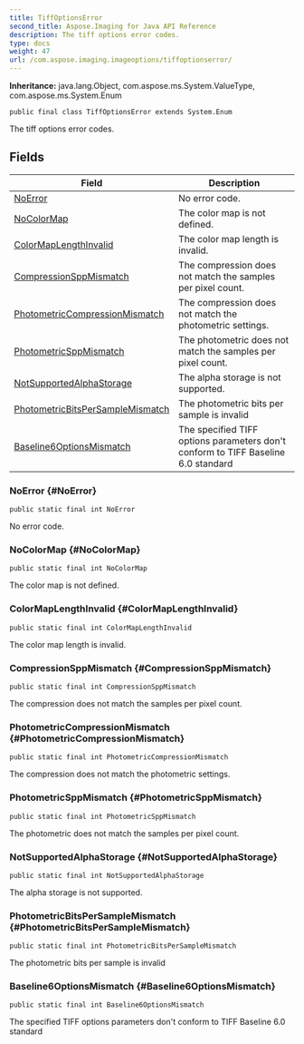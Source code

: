 ```yaml
---
title: TiffOptionsError
second_title: Aspose.Imaging for Java API Reference
description: The tiff options error codes.
type: docs
weight: 47
url: /com.aspose.imaging.imageoptions/tiffoptionserror/
---
```

**Inheritance:**
java.lang.Object, com.aspose.ms.System.ValueType, com.aspose.ms.System.Enum
```
public final class TiffOptionsError extends System.Enum
```

The tiff options error codes.
## Fields

| Field | Description |
| --- | --- |
| [NoError](#NoError) | No error code. |
| [NoColorMap](#NoColorMap) | The color map is not defined. |
| [ColorMapLengthInvalid](#ColorMapLengthInvalid) | The color map length is invalid. |
| [CompressionSppMismatch](#CompressionSppMismatch) | The compression does not match the samples per pixel count. |
| [PhotometricCompressionMismatch](#PhotometricCompressionMismatch) | The compression does not match the photometric settings. |
| [PhotometricSppMismatch](#PhotometricSppMismatch) | The photometric does not match the samples per pixel count. |
| [NotSupportedAlphaStorage](#NotSupportedAlphaStorage) | The alpha storage is not supported. |
| [PhotometricBitsPerSampleMismatch](#PhotometricBitsPerSampleMismatch) | The photometric bits per sample is invalid |
| [Baseline6OptionsMismatch](#Baseline6OptionsMismatch) | The specified TIFF options parameters don't conform to TIFF Baseline 6.0 standard |
### NoError {#NoError}
```
public static final int NoError
```


No error code.

### NoColorMap {#NoColorMap}
```
public static final int NoColorMap
```


The color map is not defined.

### ColorMapLengthInvalid {#ColorMapLengthInvalid}
```
public static final int ColorMapLengthInvalid
```


The color map length is invalid.

### CompressionSppMismatch {#CompressionSppMismatch}
```
public static final int CompressionSppMismatch
```


The compression does not match the samples per pixel count.

### PhotometricCompressionMismatch {#PhotometricCompressionMismatch}
```
public static final int PhotometricCompressionMismatch
```


The compression does not match the photometric settings.

### PhotometricSppMismatch {#PhotometricSppMismatch}
```
public static final int PhotometricSppMismatch
```


The photometric does not match the samples per pixel count.

### NotSupportedAlphaStorage {#NotSupportedAlphaStorage}
```
public static final int NotSupportedAlphaStorage
```


The alpha storage is not supported.

### PhotometricBitsPerSampleMismatch {#PhotometricBitsPerSampleMismatch}
```
public static final int PhotometricBitsPerSampleMismatch
```


The photometric bits per sample is invalid

### Baseline6OptionsMismatch {#Baseline6OptionsMismatch}
```
public static final int Baseline6OptionsMismatch
```


The specified TIFF options parameters don't conform to TIFF Baseline 6.0 standard

